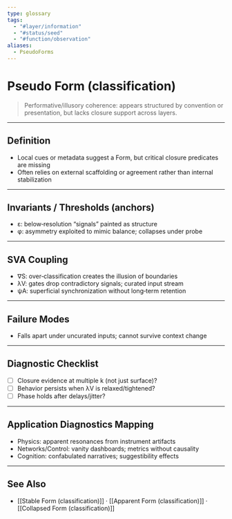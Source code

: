 ```yaml
---
type: glossary
tags:
  - "#layer/information"
  - "#status/seed"
  - "#function/observation"
aliases:
  - PseudoForms
---
```


# Pseudo Form (classification)

> Performative/illusory coherence: appears structured by convention or presentation, but lacks closure support across layers.

---

## Definition

- Local cues or metadata suggest a Form, but critical closure predicates are missing
- Often relies on external scaffolding or agreement rather than internal stabilization

---

## Invariants / Thresholds (anchors)

- ε: below‑resolution “signals” painted as structure
- φ: asymmetry exploited to mimic balance; collapses under probe

---

## SVA Coupling

- ∇S: over‑classification creates the illusion of boundaries
- λV: gates drop contradictory signals; curated input stream
- ψA: superficial synchronization without long‑term retention

---

## Failure Modes

- Falls apart under uncurated inputs; cannot survive context change

---

## Diagnostic Checklist

- [ ] Closure evidence at multiple k (not just surface)?
- [ ] Behavior persists when λV is relaxed/tightened?
- [ ] Phase holds after delays/jitter?

---

## Application Diagnostics Mapping

- Physics: apparent resonances from instrument artifacts
- Networks/Control: vanity dashboards; metrics without causality
- Cognition: confabulated narratives; suggestibility effects

---

## See Also

- [[Stable Form (classification)]] · [[Apparent Form (classification)]] · [[Collapsed Form (classification)]]


